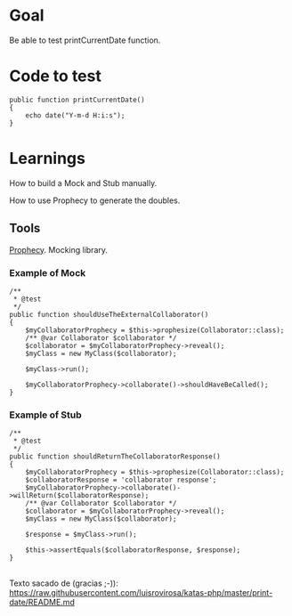 # Goal
Be able to test printCurrentDate function.
# Code to test
    public function printCurrentDate()
    {
        echo date("Y-m-d H:i:s");
    }
# Learnings
How to build a Mock and Stub manually.

How to use Prophecy to generate the doubles.
## Tools
[Prophecy](https://github.com/phpspec/prophecy). Mocking library. 

### Example of Mock	
	/**
     * @test
     */
    public function shouldUseTheExternalCollaborator()
    {
        $myCollaboratorProphecy = $this->prophesize(Collaborator::class);
        /** @var Collaborator $collaborator */
        $collaborator = $myCollaboratorProphecy->reveal();
        $myClass = new MyClass($collaborator);
        
        $myClass->run();
        
        $myCollaboratorProphecy->collaborate()->shouldHaveBeCalled();
    }
### Example of Stub    
    /**
     * @test
     */
    public function shouldReturnTheCollaboratorResponse()
    {
        $myCollaboratorProphecy = $this->prophesize(Collaborator::class);
        $collaboratorResponse = 'collaborator response';
        $myCollaboratorProphecy->collaborate()->willReturn($collaboratorResponse);
        /** @var Collaborator $collaborator */
        $collaborator = $myCollaboratorProphecy->reveal();
        $myClass = new MyClass($collaborator);
        
        $response = $myClass->run();
        
        $this->assertEquals($collaboratorResponse, $response);
    }
##
   
Texto sacado de (gracias ;-)): https://raw.githubusercontent.com/luisrovirosa/katas-php/master/print-date/README.md